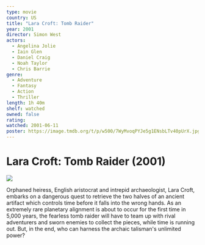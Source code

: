 ```yaml
---
type: movie
country: US
title: "Lara Croft: Tomb Raider"
year: 2001
director: Simon West
actors:
  - Angelina Jolie
  - Iain Glen
  - Daniel Craig
  - Noah Taylor
  - Chris Barrie
genre:
  - Adventure
  - Fantasy
  - Action
  - Thriller
length: 1h 40m
shelf: watched
owned: false
rating:
watched: 2001-06-11
poster: https://image.tmdb.org/t/p/w500/7WyMvoqPYJe5g1ENsbLTv40pUrX.jpg
---
```


# Lara Croft: Tomb Raider (2001)

![](https://image.tmdb.org/t/p/w500/7WyMvoqPYJe5g1ENsbLTv40pUrX.jpg)

Orphaned heiress, English aristocrat and intrepid archaeologist, Lara Croft, embarks on a dangerous quest to retrieve the two halves of an ancient artifact which controls time before it falls into the wrong hands. As an extremely rare planetary alignment is about to occur for the first time in 5,000 years, the fearless tomb raider will have to team up with rival adventurers and sworn enemies to collect the pieces, while time is running out. But, in the end, who can harness the archaic talisman's unlimited power?